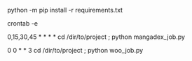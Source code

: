 python -m pip install -r requirements.txt

crontab -e

0,15,30,45 * * * * cd /dir/to/project ; python mangadex_job.py

0 0 * * 3 cd /dir/to/project ; python woo_job.py
